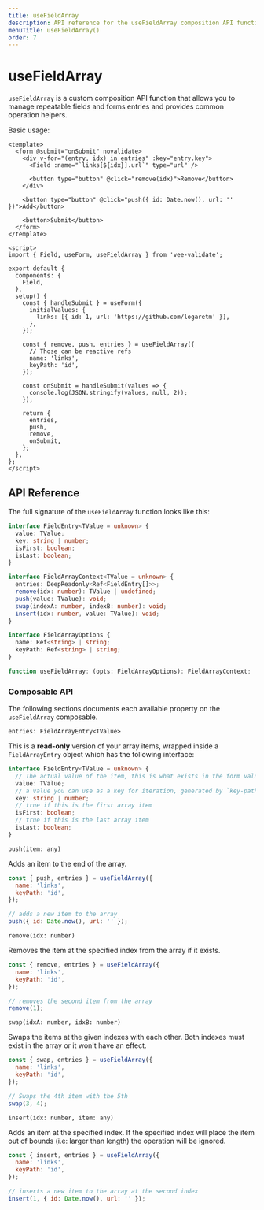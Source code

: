 ```yaml
---
title: useFieldArray
description: API reference for the useFieldArray composition API function
menuTitle: useFieldArray()
order: 7
---
```


# useFieldArray <DocBadge title="v4.5" />

`useFieldArray` is a custom composition API function that allows you to manage repeatable fields and forms entries and provides common operation helpers.

Basic usage:

```vue
<template>
  <form @submit="onSubmit" novalidate>
    <div v-for="(entry, idx) in entries" :key="entry.key">
      <Field :name="`links[${idx}].url`" type="url" />

      <button type="button" @click="remove(idx)">Remove</button>
    </div>

    <button type="button" @click="push({ id: Date.now(), url: '' })">Add</button>

    <button>Submit</button>
  </form>
</template>

<script>
import { Field, useForm, useFieldArray } from 'vee-validate';

export default {
  components: {
    Field,
  },
  setup() {
    const { handleSubmit } = useForm({
      initialValues: {
        links: [{ id: 1, url: 'https://github.com/logaretm' }],
      },
    });

    const { remove, push, entries } = useFieldArray({
      // Those can be reactive refs
      name: 'links',
      keyPath: 'id',
    });

    const onSubmit = handleSubmit(values => {
      console.log(JSON.stringify(values, null, 2));
    });

    return {
      entries,
      push,
      remove,
      onSubmit,
    };
  },
};
</script>
```

## API Reference

The full signature of the `useFieldArray` function looks like this:

```ts
interface FieldEntry<TValue = unknown> {
  value: TValue;
  key: string | number;
  isFirst: boolean;
  isLast: boolean;
}

interface FieldArrayContext<TValue = unknown> {
  entries: DeepReadonly<Ref<FieldEntry[]>>;
  remove(idx: number): TValue | undefined;
  push(value: TValue): void;
  swap(indexA: number, indexB: number): void;
  insert(idx: number, value: TValue): void;
}

interface FieldArrayOptions {
  name: Ref<string> | string;
  keyPath: Ref<string> | string;
}

function useFieldArray: (opts: FieldArrayOptions): FieldArrayContext;
```

### Composable API

The following sections documents each available property on the `useFieldArray` composable.

<code-title level="4">

`entries: FieldArrayEntry<TValue>`

</code-title>

This is a **read-only** version of your array items, wrapped inside a `FieldArrayEntry` object which has the following interface:

```ts
interface FieldEntry<TValue = unknown> {
  // The actual value of the item, this is what exists in the form values
  value: TValue;
  // a value you can use as a key for iteration, generated by `key-path` prop
  key: string | number;
  // true if this is the first array item
  isFirst: boolean;
  // true if this is the last array item
  isLast: boolean;
}
```

<code-title level="4">

`push(item: any)`

</code-title>

Adds an item to the end of the array.

```js
const { push, entries } = useFieldArray({
  name: 'links',
  keyPath: 'id',
});

// adds a new item to the array
push({ id: Date.now(), url: '' });
```

<code-title level="4">

`remove(idx: number)`

</code-title>

Removes the item at the specified index from the array if it exists.

```js
const { remove, entries } = useFieldArray({
  name: 'links',
  keyPath: 'id',
});

// removes the second item from the array
remove(1);
```

<code-title level="4">

`swap(idxA: number, idxB: number)`

</code-title>

Swaps the items at the given indexes with each other. Both indexes must exist in the array or it won't have an effect.

```js
const { swap, entries } = useFieldArray({
  name: 'links',
  keyPath: 'id',
});

// Swaps the 4th item with the 5th
swap(3, 4);
```

<code-title level="4">

`insert(idx: number, item: any)`

</code-title>

Adds an item at the specified index. If the specified index will place the item out of bounds (i.e: larger than length) the operation will be ignored.

```js
const { insert, entries } = useFieldArray({
  name: 'links',
  keyPath: 'id',
});

// inserts a new item to the array at the second index
insert(1, { id: Date.now(), url: '' });
```
